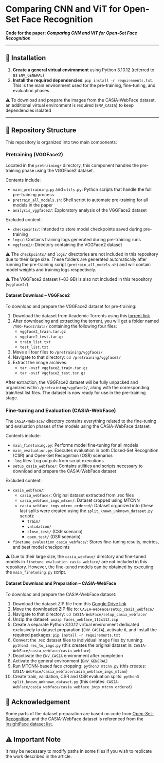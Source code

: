 # Comparing CNN and ViT for Open-Set Face Recognition  
**Code for the paper: _Comparing CNN and ViT for Open-Set Face Recognition_**

---

## 🔧 Installation

1. **Create a general virtual environment** using Python 3.10.12 (referred to as `ENV_GENERAL`)
2. **Install the required dependencies**: `pip install -r requirements.txt`. This is the main environment used for the pre-training, fine-tuning, and evaluation phases

⚠️ To download and prepare the images from the CASIA-WebFace dataset, an additional virtual environment is required (`ENV_CASIA`) to keep dependencies isolated

---

## 📁 Repository Structure
This repository is organized into two main components:

### Pretraining (VGGFace2)

Located in the `pretraining/` directory, this component handles the pre-training phase using the VGGFace2 dataset.

Contents include:

- `main_pretraining.py` and `utils.py`: Python scripts that handle the full pre-training process
- `pretrain_all_models.sh`: Shell script to automate pre-training for all models in the paper
- `analysis_vggface2/`: Exploratory analysis of the VGGFace2 dataset

Excluded content: 

- `checkpoints/`: Intended to store model checkpoints saved during pre-training
- `logs/`: Contains training logs generated during pre-training runs
- `vggface2/`: Directory containing the VGGFace2 dataset

⚠️ The `checkpoints/` and `logs/` directories are not included in this repository due to their large size. These folders are generated automatically after running the pre-training script (`pretrain_all_models.sh`) and will contain model weights and training logs respectively.

⚠️ The VGGFace2 dataset (~83 GB) is also not included in this repository (`vggface2/`).

#### Dataset Download – VGGFace2
To download and prepare the VGGFace2 dataset for pre-training:
1. Download the dataset from Academic Torrents using this [torrent link](https://academictorrents.com/download/535113b8395832f09121bc53ac85d7bc8ef6fa5b.torrent)
2. After downloading and extracting the torrent, you will get a folder named `/VGG-Face2/data/` containing the following four files:
   - `vggface2_train.tar.gz`
   - `vggface2_test.tar.gz`
   - `train_list.txt`
   - `test_list.txt`
3. Move all four files to `/pretraining/vggface2/`
4. Navigate to that directory: `cd /pretraining/vggface2/`
5. Extract the image archives:
   - `tar -xvzf vggface2_train.tar.gz`
   - `tar -xvzf vggface2_test.tar.gz`
  
After extraction, the VGGFace2 dataset will be fully unpacked and organized within `/pretraining/vggface2/`, along with the corresponding train/test list files. The dataset is now ready for use in the pre-training stage.


### Fine-tuning and Evaluation (CASIA-WebFace)

The `CASIA-WebFace/` directory contains everything related to the fine-tuning and evaluation phases of the models using the CASIA-WebFace dataset.

Contents include:
- `main_finetuning.py`: Performs model fine-tuning for all models
- `main_evaluation.py`: Executes evaluation in both Closed-Set Recognition (CSR) and Open-Set Recognition (OSR) scenarios
- `.log` files: Log outputs from script executions
- `setup_casia_webface/`: Contains utilities and scripts necessary to download and prepare the CASIA-WebFace dataset

Excluded content:
  - `casia_webface/`:
    - `casia_webface/`: Original dataset extracted from .rec files
    - `casia_webface_imgs_mtcnn/`: Dataset cropped using MTCNN
    - `casia_webface_imgs_mtcnn_ordered/`: Dataset organized into (these last splits were created using the `split_known_unknown_dataset.py` script):
      - `train/`
      - `validation/`
      - `close_test/` (CSR scenario)
      - `open_test/` (OSR scenario)
- `finetune_evaluation_casia_webface/`: Stores fine-tuning results, metrics, and best model checkpoints

⚠️ Due to their large size, the `casia_webface/` directory and fine-tuned models in `finetune_evaluation_casia_webface/` are not included in this repository. However, the fine-tuned models can be obtained by executing the `main_finetuning.py` script.

#### Dataset Download and Preparation – CASIA-WebFace
To download and prepare the CASIA-WebFace dataset:
1. Download the dataset ZIP file from this [Google Drive link](https://drive.google.com/file/d/1KxNCrXzln0lal3N4JiYl9cFOIhT78y1l/view)
2. Move the downloaded ZIP file to: `CASIA-WebFace/setup_casia_webface/`
3. Navigate to that directory: `cd CASIA-WebFace/setup_casia_webface/`
4. Unzip the dataset: `unzip faces_webface_112x112.zip`
5. Create a separate Python 3.10.12 virtual environment dedicated exclusively to dataset preparation (`ENV_CASIA`), activate it, and install the required packages: `pip install -r requirements.txt`
6. Convert the .rec dataset files to individual image files by running: `python3 rec_to_imgs.py` (this creates the original dataset in: `CASIA-WebFace/casia_webface/casia_webface`)
7. Deactivate the `ENV_CASIA` environment after completion
8. Activate the general environment (`ENV_GENERAL`)
9. Run MTCNN-based face cropping: `python3 mtcnn.py` (this creates: `CASIA-WebFace/casia_webface/casia_webface_imgs_mtcnn`)
10. Create train, validation, CSR and OSR evaluation splits: `python3 split_known_unknown_dataset.py` (this creates: `CASIA-WebFace/casia_webface/casia_webface_imgs_mtcnn_ordered`)

## 📝 Acknowledgement

Some parts of the dataset preparation are based on code from [Open-Set-Recognition](https://github.com/ma-xu/Open-Set-Recognition), and the CASIA-WebFace dataset is referenced from the [InsightFace dataset list](https://github.com/deepinsight/insightface/blob/master/recognition/_datasets_/README.md).

## ⚠️ Important Note

It may be necessary to modify paths in some files if you wish to replicate the work described in the article.
